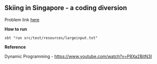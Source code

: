 ## Skiing in Singapore - a coding diversion

Problem link [here](http://geeks.redmart.com/2015/01/07/skiing-in-singapore-a-coding-diversion/)

**How to run**

`sbt "run src/test/resources/largeinput.txt" `

**Reference**

Dynamic Programming - https://www.youtube.com/watch?v=P8Xa2BitN3I